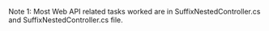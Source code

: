 Note 1: Most Web API related tasks worked are in SuffixNestedController.cs and SuffixNestedController.cs file.